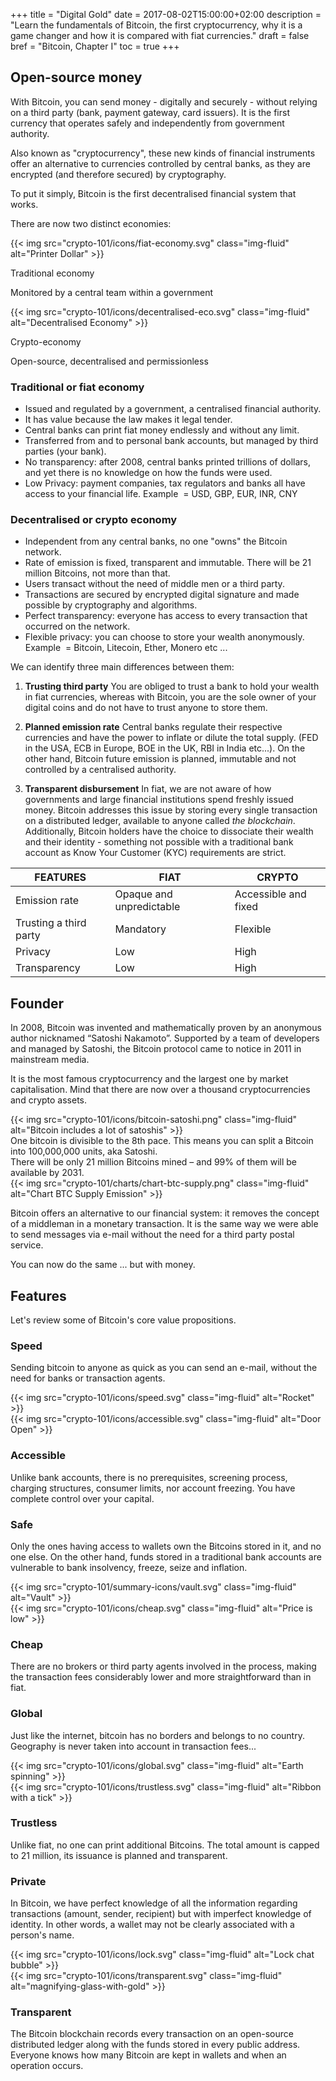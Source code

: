 +++
title = "Digital Gold"
date = 2017-08-02T15:00:00+02:00
description = "Learn the fundamentals of Bitcoin, the first cryptocurrency, why it is a game changer and how it is compared with fiat currencies."
draft = false
bref = "Bitcoin, Chapter I"
toc = true
+++

## Open-source money

With Bitcoin, you can send money - digitally and securely - without relying on a third party (bank, payment gateway, card issuers).
It is the first currency that operates safely and independently from government authority.

Also known as "cryptocurrency", these new kinds of financial instruments offer an alternative to currencies controlled by central banks, as they are encrypted (and therefore secured) by cryptography.

To put it simply, Bitcoin is the first decentralised financial system that works.

<p class="font-weight-bold text-center mt-4">There are now two distinct economies:</p>

<div class="container mt-5 my-4">
  <div class="row text-center">
    <div class="col">
      {{< img src="crypto-101/icons/fiat-economy.svg" class="img-fluid" alt="Printer Dollar" >}}
      <p class="font-weight-bold">Traditional economy </p>
      <p class="small">Monitored by a central team within a government</p>
    </div>
    <div class="col">
      {{< img src="crypto-101/icons/decentralised-eco.svg" class="img-fluid" alt="Decentralised Economy" >}}
      <p class="font-weight-bold">Crypto-economy</p>
      <p class="small">Open-source, decentralised and permissionless</p>
    </div>
  </div>
</div>

### Traditional or fiat economy

* Issued and regulated by a government, a centralised financial authority.
* It has value because the law makes it legal tender.
* Central banks can print fiat money endlessly and without any limit.
* Transferred from and to personal bank accounts, but managed by third parties (your bank).
* No transparency: after 2008,  central banks printed trillions of dollars, and yet there is no knowledge on how the funds were used.
* Low Privacy: payment companies, tax regulators and banks all have access to your financial life.
Example  = USD, GBP, EUR, INR, CNY

### Decentralised or crypto economy

* Independent from any central banks, no one "owns" the Bitcoin network.
* Rate of emission is fixed, transparent and immutable. There will be 21 million Bitcoins, not more than that.
* Users transact without the need of middle men or a third party.
* Transactions are secured by encrypted digital signature and made possible by cryptography and algorithms.
* Perfect transparency: everyone has access to every transaction that occurred on the network.
* Flexible privacy: you can choose to store your wealth anonymously.
Example  = Bitcoin, Litecoin, Ether, Monero etc ...

<p class="font-weight-bold text-center mt-4"> We can identify three main differences between them:</p>

1. **Trusting third party**
You are obliged to trust a bank to hold your wealth in fiat currencies, whereas with Bitcoin, you are the sole owner of your digital coins and do not have to trust anyone to store them.

2. **Planned emission rate**
Central banks regulate their respective currencies and have the power to inflate or dilute the total supply. (FED in the USA, ECB in Europe, BOE in the UK, RBI in India etc...).
On the other hand, Bitcoin future emission is planned, immutable and not controlled by a centralised authority.

3. **Transparent disbursement**
In fiat, we are not aware of how governments and large financial institutions spend freshly issued money.
Bitcoin addresses this issue by storing every single transaction on a distributed ledger, available to anyone called *the blockchain*.
Additionally, Bitcoin holders have the choice to dissociate their wealth and their identity - something not possible with a traditional bank account as Know Your Customer (KYC) requirements are strict.


<table class="table table-sm table-striped my-4">
  <thead>
    <tr class="text-center font-weight-bold">
      <th>FEATURES</th>
      <th>FIAT</th>
      <th>CRYPTO</th>
    </tr>
  </thead>
  <tbody>
    <tr>
      <td class="text-left">Emission rate</td>
      <td class="text-center">Opaque and unpredictable</td>
      <td class="text-center">Accessible and fixed</td>
    </tr>
    <tr>
      <td class="text-left">Trusting a third party</td>
      <td class="text-center">Mandatory</td>
      <td class="text-center">Flexible</td>
    </tr>
    <tr>
      <td class="text-left">Privacy</td>
      <td class="text-center">Low</td>
      <td class="text-center">High</td>
    </tr>
    <tr>
      <td class="text-left">Transparency</td>
      <td class="text-center">Low</td>
      <td class="text-center">High</td>
    </tr>
  </tbody>
</table>


## Founder

In 2008, Bitcoin was invented and mathematically proven by an anonymous author nicknamed “Satoshi Nakamoto”.
Supported by a team of developers and managed by Satoshi, the Bitcoin protocol came to notice in 2011 in mainstream media.

It is the most famous cryptocurrency and the largest one by market capitalisation.
Mind that there are now over a thousand cryptocurrencies and crypto assets.


<div class="container my-3">
  <div class="row align-items-center">
    <div class="col">
      {{< img src="crypto-101/icons/bitcoin-satoshi.png" class="img-fluid" alt="Bitcoin includes a lot of satoshis" >}}
    </div>
    <div class="col">
      One bitcoin is divisible to the 8th pace.
      This means you can split a Bitcoin into 100,000,000 units, aka Satoshi.
    </div>
  </div>
  <div class="row align-items-center">
    <div class="col">
      There will be only 21 million Bitcoins mined – and 99% of them will be available by 2031.
    </div>
    <div class="col">
      {{< img src="crypto-101/charts/chart-btc-supply.png" class="img-fluid" alt="Chart BTC Supply Emission" >}}
    </div>
  </div>
</div>


Bitcoin offers an alternative to our financial system: it removes the concept of a middleman in a monetary transaction.
It is the same way we were able to send messages via e-mail without the need for a third party postal service.

You can now do the same ... but with money.


## Features

Let's review some of Bitcoin's core value propositions.


<div class="container my-5">
  <div class="row align-items-center">
    <div class="col text-left">
      <h3>Speed</h3>
      <p>Sending bitcoin to anyone as quick as you can send an e-mail, without the need for banks or transaction agents.</p>
    </div>
    <div class="col text-center">
      {{< img src="crypto-101/icons/speed.svg" class="img-fluid" alt="Rocket" >}}
    </div>
  </div>
</div>


<div class="container my-5">
  <div class="row align-items-center">
    <div class="col text-center">
      {{< img src="crypto-101/icons/accessible.svg" class="img-fluid" alt="Door Open" >}}
    </div>
    <div class="col text-left">
      <h3>Accessible </h3>
      <p>Unlike bank accounts, there is no prerequisites, screening process, charging structures, consumer limits, nor account freezing. You have complete control over your capital.</p>
    </div>
  </div>
</div>


<div class="container my-5">
  <div class="row align-items-center">
    <div class="col text-left">
      <h3>Safe</h3>
      <p>Only the ones having access to wallets own the Bitcoins stored in it, and no one else. On the other hand, funds stored in a traditional bank accounts are vulnerable to bank insolvency, freeze, seize and inflation.</p>
    </div>
    <div class="col text-center">
      {{< img src="crypto-101/summary-icons/vault.svg" class="img-fluid" alt="Vault" >}}
    </div>
  </div>
</div>


<div class="container my-5">
  <div class="row align-items-center">
    <div class="col text-center">
      {{< img src="crypto-101/icons/cheap.svg" class="img-fluid" alt="Price is low" >}}
    </div>
    <div class="col text-left">
      <h3>Cheap</h3>
      <p>There are no brokers or third party agents involved in the process, making the transaction fees considerably lower and more straightforward than in fiat.</p>
    </div>
  </div>
</div>


<div class="container my-5">
  <div class="row align-items-center">
    <div class="col text-left">
      <h3>Global</h3>
      <p>Just like the internet, bitcoin has no borders and belongs to no country. Geography is never taken into account in transaction fees...</p>
    </div>
    <div class="col text-center">
      {{< img src="crypto-101/icons/global.svg" class="img-fluid" alt="Earth spinning" >}}
    </div>
  </div>
</div>


<div class="container my-5">
  <div class="row align-items-center">
    <div class="col text-center">
      {{< img src="crypto-101/icons/trustless.svg" class="img-fluid" alt="Ribbon with a tick" >}}
    </div>
    <div class="col text-left">
      <h3>Trustless</h3>
      <p>Unlike fiat, no one can print additional Bitcoins. The total amount is capped to 21 million, its issuance is planned and transparent.</p>
    </div>
  </div>
</div>

<div class="container my-5">
  <div class="row align-items-center">
    <div class="col text-left">
      <h3>Private</h3>
      <p>In Bitcoin, we have perfect knowledge of all the information regarding transactions (amount, sender, recipient) but with imperfect knowledge of identity. In other words, a wallet may not be clearly associated with a person's name.</p>
    </div>
    <div class="col text-center">
      {{< img src="crypto-101/icons/lock.svg" class="img-fluid" alt="Lock chat bubble" >}}
    </div>
  </div>
</div>


<div class="container my-5">
  <div class="row align-items-center text-center">
    <div class="col text-center">
      {{< img src="crypto-101/icons/transparent.svg" class="img-fluid" alt="magnifying-glass-with-gold" >}}
    </div>
    <div class="col text-left">
      <h3>Transparent</h3>
      <p>The Bitcoin blockchain records every transaction on an open-source distributed ledger along with the funds stored in every public address. Everyone knows how many Bitcoin are kept in wallets and when an operation occurs.</p>
    </div>
  </div>
</div>
